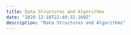 ```yaml
---
title: Data Structures and Algorithms
date: "2020-12-10T22:40:32.169Z"
description: "Data Structures and Algorithms"
---
```

